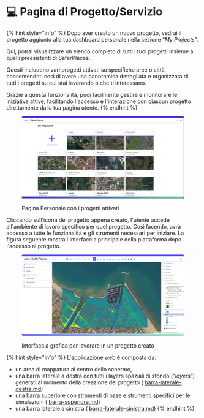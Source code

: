 # 💻 Pagina di Progetto/Servizio

{% hint style="info" %}
Dopo aver creato un nuovo progetto, vedrai il progetto aggiunto alla tua dashboard personale nella sezione “_My Projects_”.&#x20;

Qui, potrai visualizzare un elenco completo di tutti i tuoi progetti insieme a quelli preesistenti di SaferPlaces.&#x20;

Questi includono vari progetti attivati su specifiche aree o città, consentendoti così di avere una panoramica dettagliata e organizzata di tutti i progetti su cui stai lavorando o che ti interessano.

&#x20;Grazie a questa funzionalità, puoi facilmente gestire e monitorare le iniziative attive, facilitando l'accesso e l'interazione con ciascun progetto direttamente dalla tua pagina utente.
{% endhint %}

<figure><img src="../.gitbook/assets/Screenshot 2024-10-09 at 22.55.19.png" alt=""><figcaption><p>Pagina Personale con i progetti attivati</p></figcaption></figure>

Cliccando sull'icona del progetto appena creato, l'utente accede all'ambiente di lavoro specifico per quel progetto. Così facendo, avrà accesso a tutte le funzionalità e gli strumenti necessari per iniziare. La figura seguente mostra l'interfaccia principale della piattaforma dopo l'accesso al progetto.

<figure><img src="../.gitbook/assets/image (1) (1) (1) (1).png" alt=""><figcaption><p>Interfaccia grafica per lavorare in un progetto creato</p></figcaption></figure>

{% hint style="info" %}
L'applicazione web è composta da:

* un area di mappatura al centro dello schermo,&#x20;
* una barra laterale a destra con tutti i layers spaziali di sfondo (“_layers_”) generati al momento della creazione del progetto ( [barra-laterale-destra.md](barra-laterale-destra.md "mention"))
* una barra superiore  con strumenti di base e strumenti specifici per le simulazioni ( [barra-superiore.md](barra-superiore.md "mention"))
* una barra laterale a sinistra ( [barra-laterale-sinistra.md](barra-laterale-sinistra.md "mention"))
{% endhint %}

